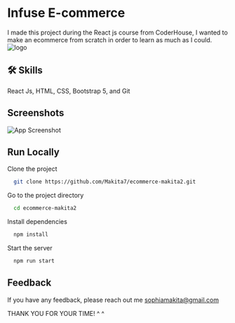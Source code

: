 
# Infuse E-commerce

I made this project during the React js course from CoderHouse, I wanted to make an ecommerce from scratch in order to learn as much as I could.![logo](https://firebasestorage.googleapis.com/v0/b/ecommerce-infuse.appspot.com/o/infuse-logo.png?alt=media&token=9519f8a0-fcbf-4bde-9d3d-b382e0470198)
## 🛠 Skills
React Js, HTML, CSS, Bootstrap 5, and Git







## Screenshots

![App Screenshot](https://firebasestorage.googleapis.com/v0/b/ecommerce-infuse.appspot.com/o/screenshot.jpg?alt=media&token=40aa7d2f-d33c-4088-81a7-b2a80d4069a6)


## Run Locally

Clone the project

```bash
  git clone https://github.com/Makita7/ecommerce-makita2.git
```

Go to the project directory

```bash
  cd ecommerce-makita2
```

Install dependencies

```bash
  npm install
```

Start the server

```bash
  npm run start
```


## Feedback

If you have any feedback, please reach out me sophiamakita@gmail.com

THANK YOU FOR YOUR TIME! ^ ^

